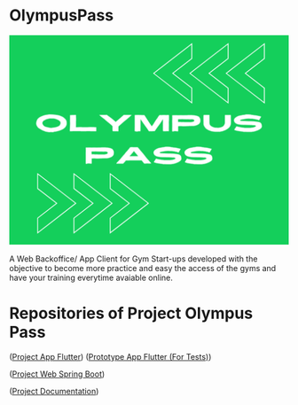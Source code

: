 # OlympusPass

![Olympus Pass Logo](ProjectsApplication/images/Splash%20Olympus%20Pass%202.png)

A Web Backoffice/ App Client for Gym Start-ups developed with the objective to become more practice and easy the access of the gyms and have your training everytime avaiable online.

# Repositories of Project Olympus Pass

([Project App Flutter](https://github.com/leocostatmt/AppOlympusPassV3))
    ([Prototype App Flutter (For Tests)](https://app-olympus-pass-mobilev2.flutterflow.app))

([Project Web Spring Boot](https://github.com/leocostatmt/spring-tcc))

([Project Documentation](https://github.com/leocostatmt/OlympusPass/blob/main/documentation_OlympusPass.pdf))
